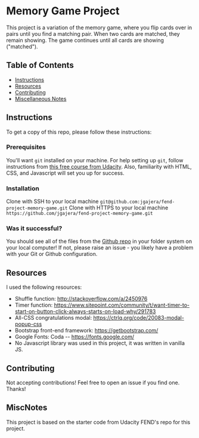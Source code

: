 # Memory Game Project
This project is a variation of the memory game, where you flip cards over in pairs until you find a matching pair. When two cards are matched, they remain showing. The game continues until all cards are showing ("matched").

## Table of Contents

* [Instructions](#instructions)
* [Resources](#resources)
* [Contributing](#contributing)
* [Miscellaneous Notes](#miscnotes)

## Instructions
To get a copy of this repo, please follow these instructions:
### Prerequisites
You'll want `git` installed on your machine. For help setting up `git`, follow instructions from [this free course from Udacity](https://www.udacity.com/course/version-control-with-git--ud123). Also, familiarity with HTML, CSS, and Javascript will set you up for success.
### Installation
Clone with SSH to your local machine
`git@github.com:jgajera/fend-project-memory-game.git`
Clone with HTTPS to your local machine
`https://github.com/jgajera/fend-project-memory-game.git`
### Was it successful?
You should see all of the files from the [Github repo](https://github.com/jgajera/fend-project-memory-game) in your folder system on your local computer! If not, please raise an issue - you likely have a problem with your Git or Github configuration.

## Resources
I used the following resources:
- Shuffle function: http://stackoverflow.com/a/2450976
- Timer function: https://www.sitepoint.com/community/t/want-timer-to-start-on-button-click-always-starts-on-load-why/291783
- All-CSS congratulations modal: https://ctrlq.org/code/20083-modal-popup-css
- Bootstrap front-end framework: https://getbootstrap.com/
- Google Fonts: Coda -- https://fonts.google.com/
- No Javascript library was used in this project, it was written in vanilla JS.

## Contributing
Not accepting contributions! Feel free to open an issue if you find one. Thanks!

## MiscNotes
This project is based on the starter code from Udacity FEND's repo for this project.